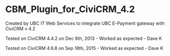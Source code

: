 CBM_Plugin_for_CiviCRM_4.2
==========================
Created by UBC IT Web Services to integrate UBC E-Payment gateway with CiviCRM v 4.2

Tested on CiviCRM 4.4.2 on Dec 6th, 2013 - Worked as expected - Dave K

Tested on CiviCRM 4.6.8 on Sep 18th, 2015 - Worked as expected - Dave K
